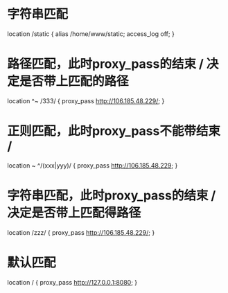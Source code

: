 # 字符串匹配
location /static {
  alias  /home/www/static;
  access_log off;
}
# 路径匹配，此时proxy_pass的结束 / 决定是否带上匹配的路径
location ^~ /333/ {
  proxy_pass http://106.185.48.229/;
}
# 正则匹配，此时proxy_pass不能带结束 /
location ~ ^/(xxx|yyy)/ {
  proxy_pass http://106.185.48.229;
}
# 字符串匹配，此时proxy_pass的结束 / 决定是否带上匹配得路径
location /zzz/ {
  proxy_pass http://106.185.48.229/;
}
# 默认匹配
location / {
  proxy_pass http://127.0.0.1:8080;
}
